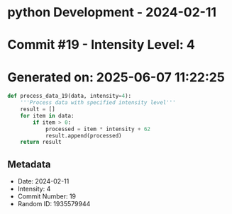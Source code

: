 ﻿# python Development - 2024-02-11
# Commit #19 - Intensity Level: 4
# Generated on: 2025-06-07 11:22:25
```python
def process_data_19(data, intensity=4):
    '''Process data with specified intensity level'''
    result = []
    for item in data:
        if item > 0:
            processed = item * intensity + 62
            result.append(processed)
    return result
```
## Metadata
- Date: 2024-02-11
- Intensity: 4
- Commit Number: 19
- Random ID: 1935579944
